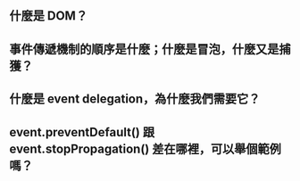 ## 什麼是 DOM？

## 事件傳遞機制的順序是什麼；什麼是冒泡，什麼又是捕獲？

## 什麼是 event delegation，為什麼我們需要它？

## event.preventDefault() 跟 event.stopPropagation() 差在哪裡，可以舉個範例嗎？
